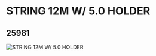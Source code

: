 # STRING 12M W/ 5.0 HOLDER
## 25981
![STRING 12M W/ 5.0 HOLDER](https://lc-www-live-s.legocdn.com/media/bricks/5/2/6145947.jpg)